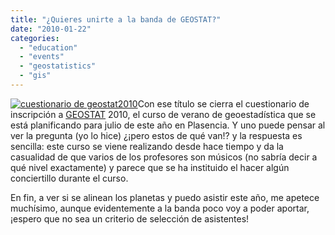 ```yaml
---
title: "¿Quieres unirte a la banda de GEOSTAT?"
date: "2010-01-22"
categories: 
  - "education"
  - "events"
  - "geostatistics"
  - "gis"
---
```


[![](images/geostat.png "cuestionario de geostat2010")](http://geomaticblog.files.wordpress.com/2010/01/geostat.png)Con ese título se cierra el cuestionario de inscripción a [GEOSTAT](http://geostat2010.info/) 2010, el curso de verano de geoestadística que se está planificando para julio de este año en Plasencia. Y uno puede pensar al ver la pregunta (yo lo hice) ¿¡pero estos de qué van!? y la respuesta es sencilla: este curso se viene realizando desde hace tiempo y da la casualidad de que varios de los profesores son músicos (no sabría decir a qué nivel exactamente) y parece que se ha instituido el hacer algún conciertillo durante el curso.

En fin, a ver si se alinean los planetas y puedo asistir este año, me apetece muchísimo, aunque evidentemente a la banda poco voy a poder aportar, ¡espero que no sea un criterio de selección de asistentes!
